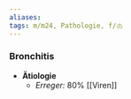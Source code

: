 ```yaml
---
aliases: 
tags: m/m24, Pathologie, f/🫁
---
```

### Bronchitis
- **Ätiologie**
	- *Erreger:* 80% [[Viren]]